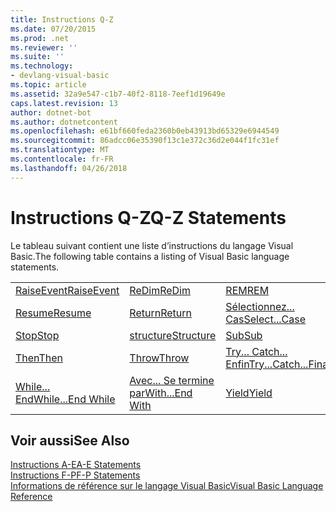 ```yaml
---
title: Instructions Q-Z
ms.date: 07/20/2015
ms.prod: .net
ms.reviewer: ''
ms.suite: ''
ms.technology:
- devlang-visual-basic
ms.topic: article
ms.assetid: 32a9e547-c1b7-40f2-8118-7eef1d19649e
caps.latest.revision: 13
author: dotnet-bot
ms.author: dotnetcontent
ms.openlocfilehash: e61bf660feda2360b0eb43913bd65329e6944549
ms.sourcegitcommit: 86adcc06e35390f13c1e372c36d2e044f1fc31ef
ms.translationtype: MT
ms.contentlocale: fr-FR
ms.lasthandoff: 04/26/2018
---
```

# <a name="q-z-statements"></a><span data-ttu-id="dfca7-102">Instructions Q-Z</span><span class="sxs-lookup"><span data-stu-id="dfca7-102">Q-Z Statements</span></span>
<span data-ttu-id="dfca7-103">Le tableau suivant contient une liste d’instructions du langage Visual Basic.</span><span class="sxs-lookup"><span data-stu-id="dfca7-103">The following table contains a listing of Visual Basic language statements.</span></span>  
  
|||||  
|---|---|---|---|  
|[<span data-ttu-id="dfca7-104">RaiseEvent</span><span class="sxs-lookup"><span data-stu-id="dfca7-104">RaiseEvent</span></span>](../../../visual-basic/language-reference/statements/raiseevent-statement.md)|[<span data-ttu-id="dfca7-105">ReDim</span><span class="sxs-lookup"><span data-stu-id="dfca7-105">ReDim</span></span>](../../../visual-basic/language-reference/statements/redim-statement.md)|[<span data-ttu-id="dfca7-106">REM</span><span class="sxs-lookup"><span data-stu-id="dfca7-106">REM</span></span>](../../../visual-basic/language-reference/statements/rem-statement.md)|[<span data-ttu-id="dfca7-107">RemoveHandler</span><span class="sxs-lookup"><span data-stu-id="dfca7-107">RemoveHandler</span></span>](../../../visual-basic/language-reference/statements/removehandler-statement.md)|  
|[<span data-ttu-id="dfca7-108">Resume</span><span class="sxs-lookup"><span data-stu-id="dfca7-108">Resume</span></span>](../../../visual-basic/language-reference/statements/resume-statement.md)|[<span data-ttu-id="dfca7-109">Return</span><span class="sxs-lookup"><span data-stu-id="dfca7-109">Return</span></span>](../../../visual-basic/language-reference/statements/return-statement.md)|[<span data-ttu-id="dfca7-110">Sélectionnez... Cas</span><span class="sxs-lookup"><span data-stu-id="dfca7-110">Select...Case</span></span>](../../../visual-basic/language-reference/statements/select-case-statement.md)|[<span data-ttu-id="dfca7-111">Set</span><span class="sxs-lookup"><span data-stu-id="dfca7-111">Set</span></span>](../../../visual-basic/language-reference/statements/set-statement.md)|  
|[<span data-ttu-id="dfca7-112">Stop</span><span class="sxs-lookup"><span data-stu-id="dfca7-112">Stop</span></span>](../../../visual-basic/language-reference/statements/stop-statement.md)|[<span data-ttu-id="dfca7-113">structure</span><span class="sxs-lookup"><span data-stu-id="dfca7-113">Structure</span></span>](../../../visual-basic/language-reference/statements/structure-statement.md)|[<span data-ttu-id="dfca7-114">Sub</span><span class="sxs-lookup"><span data-stu-id="dfca7-114">Sub</span></span>](../../../visual-basic/language-reference/statements/sub-statement.md)|[<span data-ttu-id="dfca7-115">SyncLock</span><span class="sxs-lookup"><span data-stu-id="dfca7-115">SyncLock</span></span>](../../../visual-basic/language-reference/statements/synclock-statement.md)|  
|[<span data-ttu-id="dfca7-116">Then</span><span class="sxs-lookup"><span data-stu-id="dfca7-116">Then</span></span>](../../../visual-basic/language-reference/statements/then-statement.md)|[<span data-ttu-id="dfca7-117">Throw</span><span class="sxs-lookup"><span data-stu-id="dfca7-117">Throw</span></span>](../../../visual-basic/language-reference/statements/throw-statement.md)|[<span data-ttu-id="dfca7-118">Try... Catch... Enfin</span><span class="sxs-lookup"><span data-stu-id="dfca7-118">Try...Catch...Finally</span></span>](../../../visual-basic/language-reference/statements/try-catch-finally-statement.md)|[<span data-ttu-id="dfca7-119">Using</span><span class="sxs-lookup"><span data-stu-id="dfca7-119">Using</span></span>](../../../visual-basic/language-reference/statements/using-statement.md)|  
|[<span data-ttu-id="dfca7-120">While... End</span><span class="sxs-lookup"><span data-stu-id="dfca7-120">While...End While</span></span>](../../../visual-basic/language-reference/statements/while-end-while-statement.md)|[<span data-ttu-id="dfca7-121">Avec... Se termine par</span><span class="sxs-lookup"><span data-stu-id="dfca7-121">With...End With</span></span>](../../../visual-basic/language-reference/statements/with-end-with-statement.md)|[<span data-ttu-id="dfca7-122">Yield</span><span class="sxs-lookup"><span data-stu-id="dfca7-122">Yield</span></span>](../../../visual-basic/language-reference/statements/yield-statement.md)||  
  
## <a name="see-also"></a><span data-ttu-id="dfca7-123">Voir aussi</span><span class="sxs-lookup"><span data-stu-id="dfca7-123">See Also</span></span>  
 [<span data-ttu-id="dfca7-124">Instructions A-E</span><span class="sxs-lookup"><span data-stu-id="dfca7-124">A-E Statements</span></span>](../../../visual-basic/language-reference/statements/a-e-statements.md)  
 [<span data-ttu-id="dfca7-125">Instructions F-P</span><span class="sxs-lookup"><span data-stu-id="dfca7-125">F-P Statements</span></span>](../../../visual-basic/language-reference/statements/f-p-statements.md)  
 [<span data-ttu-id="dfca7-126">Informations de référence sur le langage Visual Basic</span><span class="sxs-lookup"><span data-stu-id="dfca7-126">Visual Basic Language Reference</span></span>](../../../visual-basic/language-reference/index.md)

